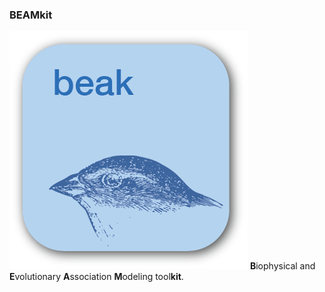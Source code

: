 ### BEAMkit
![beak icon](icon.png "beak")
**B**iophysical and **E**volutionary **A**ssociation **M**odeling tool**kit**.
